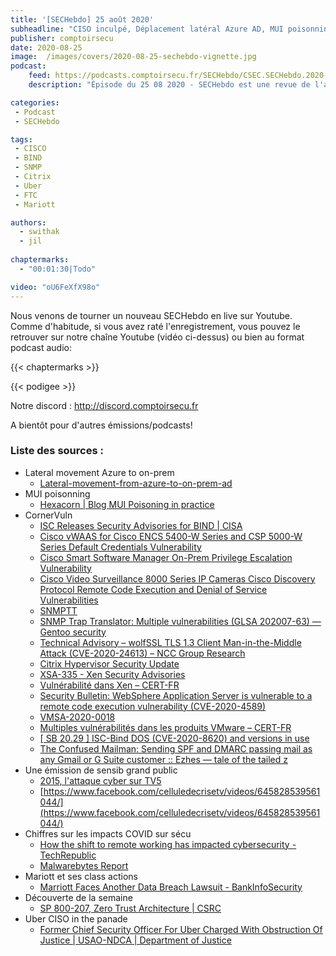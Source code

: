 ```yaml
---
title: '[SECHebdo] 25 août 2020'
subheadline: "CISO inculpé, Déplacement latéral Azure AD, MUI poisonning, Maturité et COVID-19, Sensibilisation, CornerVuln, NIST Zero Trust, etc."
publisher: comptoirsecu
date: 2020-08-25
image:  /images/covers/2020-08-25-sechebdo-vignette.jpg
podcast:
    feed: https://podcasts.comptoirsecu.fr/SECHebdo/CSEC.SECHebdo.2020-08-25.m4a
    description: "Épisode du 25 08 2020 - SECHebdo est une revue de l'actualité cybersécurité réalisée en live sur Youtube, généralement le mardi soir."

categories:
 - Podcast
 - SECHebdo

tags:
 - CISCO
 - BIND
 - SNMP 
 - Citrix
 - Uber
 - FTC
 - Mariott 

authors:
  - swithak
  - jil
  
chaptermarks:
  - "00:01:30|Todo"

video: "oU6FeXfX98o"
---
```


Nous venons de tourner un nouveau SECHebdo en live sur Youtube. Comme d'habitude, si vous avez raté l'enregistrement, vous pouvez le retrouver sur notre chaîne Youtube (vidéo ci-dessus) ou bien au format podcast audio:

{{< chaptermarks >}}

{{< podigee >}}

Notre discord : <http://discord.comptoirsecu.fr>

A bientôt pour d'autres émissions/podcasts!

### Liste des sources :


*  Lateral movement Azure to on-prem
	* [Lateral-movement-from-azure-to-on-prem-ad](https://posts.specterops.io/death-from-above-lateral-movement-from-azure-to-on-prem-ad-d18cb3959d4d)
*  MUI poisonning
	* [Hexacorn | Blog   MUI Poisoning in practice](https://www.hexacorn.com/blog/2020/08/22/mui-poisoning-in-practice/)
*  CornerVuln
	* [ISC Releases Security Advisories for BIND  | CISA](https://us-cert.cisa.gov/ncas/current-activity/2020/08/21/isc-releases-security-advisories-bind)
	* [Cisco vWAAS for Cisco ENCS 5400-W Series and CSP 5000-W Series Default Credentials Vulnerability](https://tools.cisco.com/security/center/content/CiscoSecurityAdvisory/cisco-sa-waas-encsw-cspw-cred-hZzL29A7)
	* [Cisco Smart Software Manager On-Prem Privilege Escalation Vulnerability](https://tools.cisco.com/security/center/content/CiscoSecurityAdvisory/cisco-sa-smart-priv-esca-nqwxXWBu)
	* [Cisco Video Surveillance 8000 Series IP Cameras Cisco Discovery Protocol Remote Code Execution and Denial of Service Vulnerabilities](https://tools.cisco.com/security/center/content/CiscoSecurityAdvisory/cisco-sa-ipcameras-rce-dos-uPyJYxN3)
	* [SNMPTT](http://www.snmptt.org/changelog.shtml)
	* [SNMP Trap Translator: Multiple vulnerabilities (GLSA 202007-63) — Gentoo security](https://security.gentoo.org/glsa/202007-63)
	* [Technical Advisory – wolfSSL TLS 1.3 Client Man-in-the-Middle Attack (CVE-2020-24613) – NCC Group Research](https://research.nccgroup.com/2020/08/24/technical-advisory-wolfssl-tls-1-3-client-man-in-the-middle-attack/)
	* [Citrix Hypervisor Security Update](https://support.citrix.com/article/CTX280451)
	* [XSA-335 - Xen Security Advisories](https://xenbits.xen.org/xsa/advisory-335.html)
	* [Vulnérabilité dans Xen – CERT-FR](https://www.cert.ssi.gouv.fr/avis/CERTFR-2020-AVI-525/)
	* [Security Bulletin:  WebSphere Application Server is vulnerable to a remote code execution vulnerability (CVE-2020-4589)](https://www.ibm.com/support/pages/node/6258333)
	* [VMSA-2020-0018](https://www.vmware.com/security/advisories/VMSA-2020-0018.html)
	* [Multiples vulnérabilités dans les produits VMware – CERT-FR](https://www.cert.ssi.gouv.fr/avis/CERTFR-2020-AVI-520/)
	* [[ SB 20.29 ] ISC-Bind DOS (CVE-2020-8620) and versions in use](https://zero.bs/sb-2029-isc-bind-dos-cve-2020-8620-and-versions-in-use.html)
	* [The Confused Mailman: Sending SPF and DMARC passing mail as any Gmail or G Suite customer :: Ezhes — tale of the tailed z](https://ezh.es/blog/2020/08/the-confused-mailman-sending-spf-and-dmarc-passing-mail-as-any-gmail-or-g-suite-customer/)
*  Une émission de sensib grand public
	* [2015, l'attaque cyber sur TV5](https://www.franceinter.fr/emissions/affaires-sensibles/affaires-sensibles-24-aout-2020)
	* [https://www.facebook.com/celluledecrisetv/videos/645828539561044/](https://www.facebook.com/celluledecrisetv/videos/645828539561044/)
*  Chiffres sur les impacts COVID sur sécu
	* [How the shift to remote working has impacted cybersecurity - TechRepublic](https://www.techrepublic.com/article/how-the-shift-to-remote-working-has-impacted-cybersecurity/)
	* [Malwarebytes Report](https://resources.malwarebytes.com/files/2020/08/Malwarebytes_EnduringFromHome_Report_FINAL.pdf)
*  Mariott et ses class actions
	* [Marriott Faces Another Data Breach Lawsuit - BankInfoSecurity](https://www.bankinfosecurity.com/marriott-faces-another-data-breach-lawsuit-a-14850)
*  Découverte de la semaine
	* [SP 800-207, Zero Trust Architecture | CSRC](https://csrc.nist.gov/publications/detail/sp/800-207/final)
*  Uber CISO in the panade
	* [Former Chief Security Officer For Uber Charged With Obstruction Of Justice | USAO-NDCA | Department of Justice](https://www.justice.gov/usao-ndca/pr/former-chief-security-officer-uber-charged-obstruction-justice)
